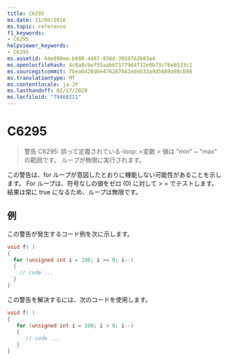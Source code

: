 ```yaml
---
title: C6295
ms.date: 11/04/2016
ms.topic: reference
f1_keywords:
- C6295
helpviewer_keywords:
- C6295
ms.assetid: 64e890ee-b688-4487-938d-3928762b83a4
ms.openlocfilehash: 4c0a8cbef55aab671779d4732e9b73c76eb533c1
ms.sourcegitcommit: 7bea0420d0e476287641edeb33a9d5689a98cb98
ms.translationtype: MT
ms.contentlocale: ja-JP
ms.lasthandoff: 02/17/2020
ms.locfileid: "79468211"
---
```

# <a name="c6295"></a>C6295

> 警告 C6295: 誤って定義されている-loop: \<変数 > 値は "min" ~ "max" の範囲です。 ループが無限に実行されます。

この警告は、for ループが意図したとおりに機能しない可能性があることを示します。 For ループは、符号なしの値をゼロ (0) に対して > = でテストします。 結果は常に true になるため、ループは無限です。

## <a name="example"></a>例

この警告が発生するコード例を次に示します。

```cpp
void f( )
{
  for (unsigned int i = 100; i >= 0; i--)
  {
    // code ...
  }
}
```

この警告を解決するには、次のコードを使用します。

```cpp
void f( )
{
   for (unsigned int i = 100; i > 0; i--)
   {
      // code ...
   }
}
```
